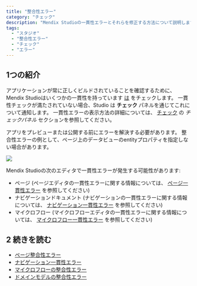 ```yaml
---
title: "整合性エラー"
category: "チェック"
description: "Mendix Studioの一貫性エラーとそれらを修正する方法について説明します。"
tags:
  - "スタジオ"
  - "整合性エラー"
  - "チェック"
  - "エラー"
---
```


## 1つの紹介

アプリケーションが常に正しくビルドされていることを確認するために、Mendix Studioはいくつかの一貫性を持っています [は](checks) をチェックします。 一貫性チェックが満たされていない場合、Studio は **チェック** パネルを通じてこれについて通知します。 一貫性エラーの表示方法の詳細については、 [チェック](checks#viewing-checks) の *チェックパネル* セクションを参照してください。

アプリをプレビューまたは公開する前にエラーを解決する必要があります。 整合性エラーの例として、ページ上のデータビューのentityプロパティを指定しない場合があります。

![](attachments/consistency-errors/data-view-no-entity.png)

Mendix Studioの次のエディタで一貫性エラーが発生する可能性があります:

* ページ (ページエディタの一貫性エラーに関する情報については、 [ページ一貫性エラー](consistency-errors-pages) を参照してください)
* ナビゲーションドキュメント (ナビゲーションの一貫性エラーに関する情報については、 [ナビゲーション一貫性エラー](consistency-errors-navigation) を参照してください)
* マイクロフロー (マイクロフローエディタの一貫性エラーに関する情報については、 [マイクロフロー一貫性エラー](consistency-errors-microflows) を参照してください)

## 2 続きを読む

* [ページ整合性エラー](consistency-errors-pages)
* [ナビゲーション一貫性エラー](consistency-errors-navigation)
* [マイクロフローの整合性エラー](consistency-errors-microflows)
* [ドメインモデルの整合性エラー](consistency-errors-domain-model) 